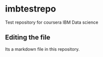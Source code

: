 # imbtestrepo
Test repository for coursera IBM Data science 
## Editing the file

Its a markdown file in this repository.
